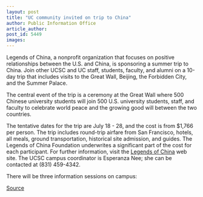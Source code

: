 ```yaml
---
layout: post
title: "UC community invited on trip to China"
author: Public Information Office
article_author: 
post_id: 5449
images:
---
```


<a name="content" id="content"></a>
<p>
  Legends of China, a nonprofit organization that focuses on positive relationships between the U.S. and China, is sponsoring a summer trip to China. Join other UCSC and UC staff, students, faculty, and alumni on a 10-day trip that includes visits to the Great Wall, Beijing, the Forbidden City, and the Summer Palace.
</p>
<p>
  The central event of the trip is a ceremony at the Great Wall where 500 Chinese university students will join 500 U.S. university students, staff, and faculty to celebrate world peace and the growing good will between the two countries.
</p>
<p>
  The tentative dates for the trip are July 18 - 28, and the cost is from $1,766 per person. The trip includes round-trip airfare from San Francisco, hotels, all meals, ground transportation, historical site admission, and guides. The Legends of China Foundation underwrites a significant part of the cost for each participant. For further information, visit the <a href="http://www.legendsofchina.com">Legends of China</a> web site. The UCSC campus coordinator is Esperanza Nee; she can be contacted at (831) 459-4342.
</p>
<p>
  There will be three information sessions on campus:
</p>
<p><a href="http://www1.ucsc.edu/currents/04-05/02-21/brief-china.asp" title="Permalink to brief-china">Source</a></p>
